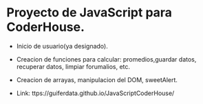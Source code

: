 # Proyecto de JavaScript para CoderHouse.

- Inicio de usuario(ya designado).
- Creacion de funciones para calcular: promedios,guardar datos, recuperar datos, limpiar forumalios, etc.
- Creacion de arrayas, manipulacion del DOM, sweetAlert.

- Link: ttps://guiferdata.github.io/JavaScriptCoderHouse/

